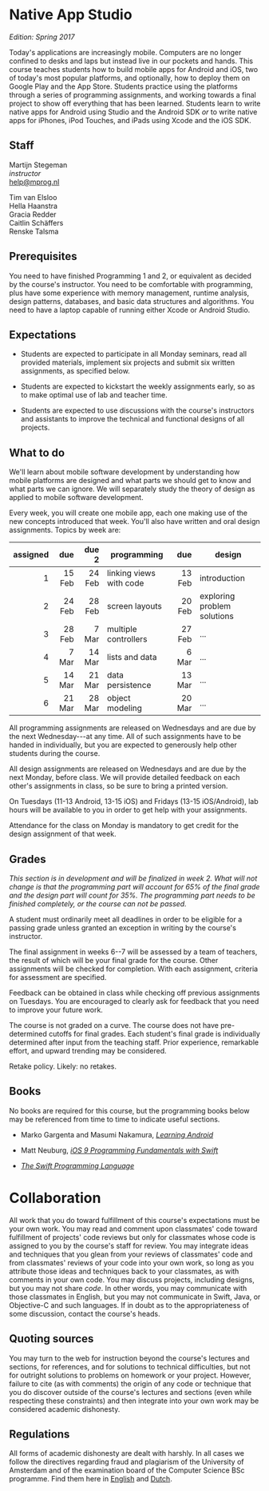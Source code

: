 # Native App Studio

*Edition: Spring 2017*

Today's applications are increasingly mobile. Computers are no longer confined
to desks and laps but instead live in our pockets and hands. This course
teaches students how to build mobile apps for Android and iOS, two of today's
most popular platforms, and optionally, how to deploy them on Google Play and
the App Store. Students practice using the platforms through a series of
programming assignments, and working towards a final project to show off
everything that has been learned. Students learn to write native apps for
Android using Studio and the Android SDK *or* to write native apps for iPhones,
iPod Touches, and iPads using Xcode and the iOS SDK.

## Staff

Martijn Stegeman  
*instructor*  
<help@mprog.nl>

Tim van Elsloo  
Hella Haanstra  
Gracia Redder  
Caitlin Schäffers  
Renske Talsma

## Prerequisites

You need to have finished Programming 1 and 2, or equivalent as decided by the
course's instructor. You need to be comfortable with programming, plus have
some experience with memory management, runtime analysis, design patterns,
databases, and basic data structures and algorithms. You need to have a laptop
capable of running either Xcode or Android Studio.

## Expectations

* Students are expected to participate in all Monday seminars, read all provided
  materials, implement six projects and submit six written assignments, as specified below.

* Students are expected to kickstart the weekly assignments early, so as to make optimal use of lab and teacher time.
  
* Students are expected to use discussions with the course's instructors and
  assistants to improve the technical and functional designs of all
  projects.

## What to do

We'll learn about mobile software development by understanding how mobile platforms are designed and what parts we should get to know and what parts we can ignore. We will separately study the theory of design as applied to mobile software development.

Every week, you will create one mobile app, each one making use of the new concepts introduced that week. You'll also have written and oral design assignments. Topics by week are:

| assigned |    due |  due 2 | programming             | due |  design                      |  
| -------: | -----: | -----: | ----------------------- | ---: | --------------------------- |  
|        1 | 15 Feb | 24 Feb | linking views with code | 13 Feb | introduction                |  
|        2 | 24 Feb | 28 Feb | screen layouts          | 20 Feb | exploring problem solutions |  
|        3 | 28 Feb |  7 Mar | multiple controllers    | 27 Feb | ...                         |  
|        4 |  7 Mar | 14 Mar | lists and data          | 6 Mar | ...                         |  
|        5 | 14 Mar | 21 Mar | data persistence        | 13 Mar | ...                         |  
|        6 | 21 Mar | 28 Mar | object modeling         | 20 Mar | ...                         |  

All programming assignments are released on Wednesdays and are due by the next Wednesday---at any time. All of such assignments have to be handed in individually, but you are expected to generously help other students during the course.

All design assignments are released on Wednesdays and are due by the next Monday, before class. We will provide detailed feedback on each other's assignments in class, so be sure to bring a printed version. 

On Tuesdays (11-13 Android, 13-15 iOS) and Fridays (13-15 iOS/Android), lab hours will be available to you in order to get help with your assignments.

Attendance for the class on Monday is mandatory to get credit for the design assignment of that week.

## Grades

*This section is in development and will be finalized in week 2. What will not change is that the programming part will account for 65% of the final grade and the design part will count for 35%. The programming part needs to be finished completely, or the course can not be passed.*

A student must ordinarily meet all deadlines in order to be eligible for a
passing grade unless granted an exception in writing by the course's instructor.

The final assignment in weeks 6--7 will be assessed by a team of teachers, the result of which will be your final grade for the course. Other assignments will be checked for completion. With each assignment, criteria for assessment are specified.

Feedback can be obtained in class while checking off previous assignments on Tuesdays. You are encouraged to clearly ask for feedback that you need to improve your future work.

The course is not graded on a curve. The course does not have pre-determined
cutoffs for final grades. Each student's final grade is individually determined
after input from the teaching staff. Prior experience, remarkable effort, and
upward trending may be considered.

Retake policy. Likely: no retakes.

## Books

No books are required for this course, but the programming books below may be referenced from time to time to indicate useful sections.

- Marko Gargenta and Masumi Nakamura, [*Learning Android*](http://shop.oreilly.com/product/0636920023456.do)

- Matt Neuburg, [*iOS 9 Programming Fundamentals with Swift*](http://shop.oreilly.com/product/0636920044345.do)

- [*The Swift Programming Language*](https://itunes.apple.com/us/book/swift-programming-language/id881256329?mt=11)

# Collaboration

All work that you do toward fulfillment of this course's expectations must be
your own work. You may read and comment upon classmates' code toward
fulfillment of projects' code reviews but only for classmates whose code is
assigned to you by the course's staff for review. You may integrate ideas and
techniques that you glean from your reviews of classmates' code and from
classmates' reviews of your code into your own work, so long as you attribute
those ideas and techniques back to your classmates, as with comments in your
own code. You may discuss projects, including designs, but you may not share
*code*. In other words, you may communicate with those classmates in English,
but you may not communicate in Swift, Java, or Objective-C and such languages.
If in doubt as to the appropriateness of some discussion, contact the course's
heads.

## Quoting sources

You may turn to the web for instruction beyond the course's lectures and
sections, for references, and for solutions to technical difficulties, but not
for outright solutions to problems on homework or your project. However,
failure to cite (as with comments) the origin of any code or technique that you
do discover outside of the course's lectures and sections (even while
respecting these constraints) and then integrate into your own work may be
considered academic dishonesty.

## Regulations

All forms of academic dishonesty are dealt with harshly. In all cases we follow
the directives regarding fraud and plagiarism of the University of Amsterdam
and of the examination board of the Computer Science BSc programme. Find them
here in [English] and [Dutch].

[Dutch]: http://student.uva.nl/az/a-z-lijst/a-z-lijst/content/folder/fraude-plagiaat-en-bronvermelding/plagiaat-en-fraude.html
[English]: http://student.uva.nl/en/az/a-z/a-z/content/folder/plagiarism-and-fraud/plagiarism-and-fraud.html
